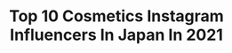 ---
title: Top 10 Cosmetics Instagram Influencers In Japan In 2021
description: >-
  Find top cosmetics Instagram influencers in Japan in 2021. Most popular hashtags: #pr #makeup #cosmetics #lipmakeup.
platform: Instagram
hits: 151
text_top: Analyze the most popular Instagram accounts on inBeat.
text_bottom: inBeat holds 151 Instagram influencers like this in Japan for you to contact.
profiles:
  - username: "yushin0725"
    fullname: >-
      ゆしん/YUSHIN🌈
    bio: >-
      ・TALENT/MC/Cosmetic producer💄 •お仕事等へのお問い合わせは info@pablo.tokyo.jp までお願いします📱 #joteki #ジョテキ @joteki_official ・日本化粧品検定 ・「裸〜nude〜」カバーリリース ・「Miryoq」香水🔻
    location: "Japan"
    followers: 18361
    engagement: 209
    commentsToLikes: 0.025550
    id: ck14h82cf907a0i19pba9c0m9
    verified: true
    hashtags: "#makeupforeverreboot, #mattevelvetskin, #brownchoux, #richnight"
  - username: "monemilk"
    fullname: >-
      monemilk
    bio: >-
      ✴︎DJ (DJ MONE) ✴︎Art director ✴︎Designer ✴︎Consultant of cosmetics I love milk so much... ▷@monemilk_art ▶︎︎monemonemilk@gmail.com
    location: "Japan"
    followers: 73977
    engagement: 221
    commentsToLikes: 0.017574
    id: ck9hc8c32k7t80j78koqaxzds
    verified: true
    hashtags: "#djmone, #femaledj, #djmonemilk, #monemilk"
  - username: "seika_boo"
    fullname: >-
      seika
    bio: >-
      Tokyo📍﻿ RANDEBOO/Chérize CD/Founder﻿ @randeboo_official ﻿ @cherize_cosmetics﻿ ▼ My YouTube ch
    location: "Japan"
    followers: 77754
    engagement: 257
    commentsToLikes: 0.002195
    id: ck6u2rqjitjp60j716udl00iu
    verified: true
    hashtags: ""
  - username: "chemiiiii"
    fullname: >-
      大口智恵美
    bio: >-
      CHIEMI☺︎Japanese🇯🇵 @centence_official Producer 講談社VOCEST・model・trip・cosmetics・fashion お仕事のご依頼は📧にお願いします♡
    location: "Japan"
    followers: 168597
    engagement: 145
    commentsToLikes: 0.006930
    id: ck6ttt5wrcghn0j71orqw1dto
    verified: true
    hashtags: "#summer, #love, #outfit, #mo"
  - username: "mai_inoue"
    fullname: >-
      井上麻衣
    bio: >-
      MODSCITY libertàブランドディレクター #fashion / #cosmetic / #gourmet / #travel #mama 👧🏻(7)👶🏻(1) 案件☞ DMお願いします❤️ ママプロデューススキンケア🌹 K-0001を入力でプチgift✨
    location: "Japan"
    followers: 63823
    engagement: 214
    commentsToLikes: 0.016000
    id: ckaoxsqlvekuu0i78mefbdd20
    verified: false
    hashtags: "#mama, #nakagawaonsen, #miyakojima, #onsen"
  - username: "who3_"
    fullname: >-
      Who
    bio: >-
      💘🐼makeup🐾cosmetics🐼💘 💁‍♀️自まつ毛・奥二重・色白 マスカラ、まつ毛、写真の撮り方などについてはハイライトを見てね🙏
    location: "Japan"
    followers: 40865
    engagement: 81
    commentsToLikes: 0.005739
    id: ck13775hra4lp0i19ybf01rzd
    verified: false
    hashtags: "#who, #eotd, #cosmetics, #pr"
  - username: "ishidakazuho"
    fullname: >-
      石田一帆
    bio: >-
      cosmetics / fashion / travel﻿ @lpdgem.official director﻿ ﻿ #ik_make #ik_travel﻿ outdoor @ik_outdoor ﻿ mydog @codo0926﻿ 日本化粧品検定1級﻿ ﻿ リンクまとめてます☟
    location: "Japan"
    followers: 148437
    engagement: 114
    commentsToLikes: 0.009483
    id: ck5zziw7wbt770i14q7vaqmqx
    verified: false
    hashtags: "#beauty, #cosme, #geminilipstick, #ik"
  - username: "hohoemineto"
    fullname: >-
      Nkw'♡
    bio: >-
      ABAC Diet food @micnetozone Shop @ssperfume.cosmetic
    location: "Japan"
    followers: 6868
    engagement: 269
    commentsToLikes: 0.009051
    id: ck5btqkn6gf4o0i11c61dthfl
    verified: false
    hashtags: "#cafeteller, #cafehopping, #adayinjapan, #kyotocoffee"
  - username: "kazukovalentine"
    fullname: >-
      Kazuko Hayasaka
    bio: >-
      Make up artist / Phytotherapist / Director at organic cosmetics brand "NEROLILA Botanica"
    location: "Japan"
    followers: 92435
    engagement: 135
    commentsToLikes: 0.010303
    id: ck5hrnkenv5zf0i11z1cm0wpg
    verified: false
    hashtags: "#nerolilabotanica, #makeup, #liaf, #lifeisaflower"
  - username: "maccosmeticsjapan"
    fullname: >-
      M･A･C Cosmetics Japan
    bio: >-
      M･A･C Cosmetics JAPAN official Instagram🇯🇵💄💕 AII Ages, AII Races, AII Genders 👇🏼M･A･C公式オンラインショップを今すぐチェック
    location: "Japan"
    followers: 364932
    engagement: 89
    commentsToLikes: 0.000921
    id: ck55nehey61es0i11m6zqeb32
    verified: true
    hashtags: "#macartist, #allagesallracesallgenders, #macglowplayblush, #foundation"
---
